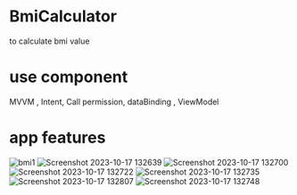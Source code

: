 # BmiCalculator

to calculate bmi value

# use component
MVVM , Intent, Call permission, dataBinding , ViewModel



# app features


![bmi1](https://github.com/ajaymaurya07/BmiCalculator/assets/140266310/e4b94f8d-cf3b-4255-b5e2-181371f4a550)
![Screenshot 2023-10-17 132639](https://github.com/ajaymaurya07/BmiCalculator/assets/140266310/b50d064a-7562-482d-b414-d4458b51395b)
![Screenshot 2023-10-17 132700](https://github.com/ajaymaurya07/BmiCalculator/assets/140266310/296dc483-22d2-4564-b925-0904d24bdd47)
![Screenshot 2023-10-17 132722](https://github.com/ajaymaurya07/BmiCalculator/assets/140266310/049e0963-95eb-4435-b926-c7273d19fc27)
![Screenshot 2023-10-17 132735](https://github.com/ajaymaurya07/BmiCalculator/assets/140266310/dae54a26-020a-4d3e-889d-c65aacc5bb6e)
![Screenshot 2023-10-17 132807](https://github.com/ajaymaurya07/BmiCalculator/assets/140266310/73ef437b-8f23-40b8-a8b2-a721fb4428d6)
![Screenshot 2023-10-17 132748](https://github.com/ajaymaurya07/BmiCalculator/assets/140266310/878e28ba-4f8c-4fa1-ab27-8f7bc3a51e9b)
